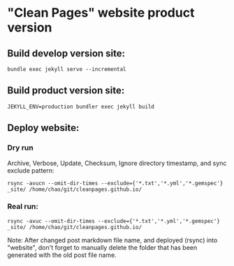 # "Clean Pages" website  product version
## Build develop version site:
```
bundle exec jekyll serve --incremental
```

## Build product version site:
```
JEKYLL_ENV=production bundler exec jekyll build
```

## Deploy website:
### Dry run
Archive, Verbose, Update, Checksum, Ignore directory timestamp, and sync exclude pattern:
```
rsync -avucn --omit-dir-times --exclude={'*.txt','*.yml','*.gemspec'} _site/ /home/chao/git/cleanpages.github.io/
```
### Real run:
```
rsync -avuc --omit-dir-times --exclude={'*.txt','*.yml','*.gemspec'} _site/ /home/chao/git/cleanpages.github.io/
```
Note: After changed post markdown file name, and deployed (rsync) into "website", don't forget to manually delete the folder that has been generated with the old post file name.
